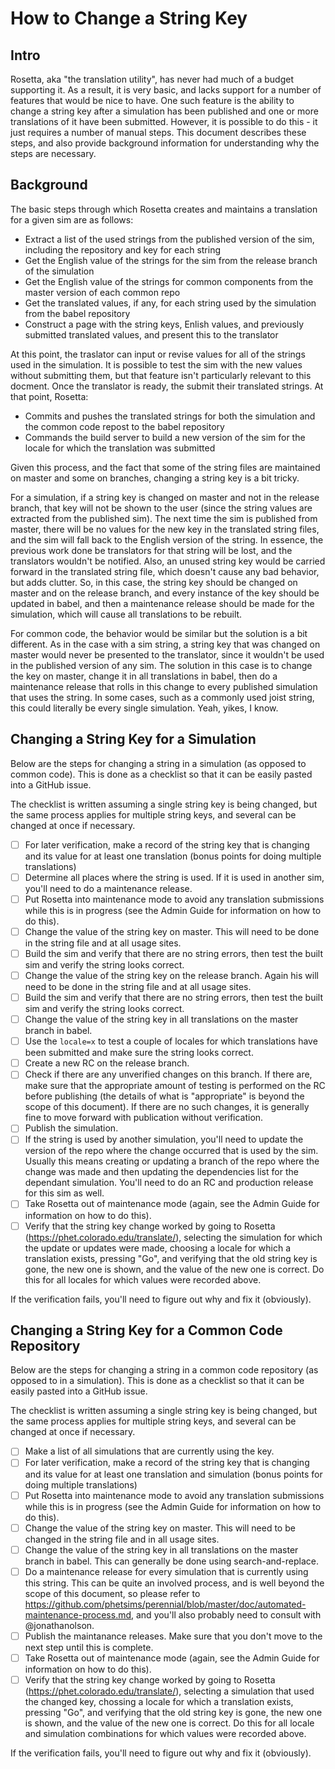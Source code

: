 How to Change a String Key
==========================

Intro
-----

Rosetta, aka "the translation utility", has never had much of a budget supporting it.  As a result, it is very basic,
and lacks support for a number of features that would be nice to have.  One such feature is the ability to change a
string key after a simulation has been published and one or more translations of it have been submitted.  However, it is
possible to do this - it just requires a number of manual steps.  This document describes these steps, and also provide
background information for understanding why the steps are necessary. 

Background
----------

The basic steps through which Rosetta creates and maintains a translation for a given sim are as follows:
+ Extract a list of the used strings from the published version of the sim, including the repository and key for each
string
+ Get the English value of the strings for the sim from the release branch of the simulation
+ Get the English value of the strings for common components from the master version of each common repo
+ Get the translated values, if any, for each string used by the simulation from the babel repository
+ Construct a page with the string keys, Enlish values, and previously submitted translated values, and present this
to the translator

At this point, the traslator can input or revise values for all of the strings used in the simulation.  It is possible
to test the sim with the new values without submitting them, but that feature isn't particularly relevant to this
docment.  Once the translator is ready, the submit their translated strings.  At that point, Rosetta:

+ Commits and pushes the translated strings for both the simulation and the common code repost to the babel repository
+ Commands the build server to build a new version of the sim for the locale for which the translation was submitted

Given this process, and the fact that some of the string files are maintained on master and some on branches, changing
a string key is a bit tricky.  

For a simulation, if a string key is changed on master and not in the release branch, that key will not be shown to the
user (since the string values are extracted from the published sim).  The next time the sim is published from master,
there will be no values for the new key in the translated string files, and the sim will fall back to the English
version of the string.  In essence, the previous work done be translators for that string will be lost, and the
translators wouldn't be notified.  Also, an unused string key would be carried forward in the translated string file,
which doesn't cause any bad behavior, but adds clutter.  So, in this case, the string key should be changed on master
and on the release branch, and every instance of the key should be updated in babel, and then a maintenance release
should be made for the simulation, which will cause all translations to be rebuilt.

For common code, the behavior would be similar but the solution is a bit different.  As in the case with a sim string,
a string key that was changed on master would never be presented to the translator, since it wouldn't be used in the
published version of any sim.  The solution in this case is to change the key on master, change it in all translations
in babel, then do a maintenance release that rolls in this change to every published simulation that uses the string.
In some cases, such as a commonly used joist string, this could literally be every single simulation.  Yeah, yikes, I
know.

Changing a String Key for a Simulation
--------------------------------------

Below are the steps for changing a string in a simulation (as opposed to common code).  This is done as a checklist so
that it can be easily pasted into a GitHub issue.

The checklist is written assuming a single string key is being changed, but the same process applies for multiple string
keys, and several can be changed at once if necessary.

- [ ] For later verification, make a record of the string key that is changing and its value for at least one
translation (bonus points for doing multiple translations)
- [ ] Determine all places where the string is used.  If it is used in another sim, you'll need to do a maintenance
release.
- [ ] Put Rosetta into maintenance mode to avoid any translation submissions while this is in progress (see the Admin
Guide for information on how to do this).
- [ ] Change the value of the string key on master.  This will need to be done in the string file and at all usage
sites.
- [ ] Build the sim and verify that there are no string errors, then test the built sim and verify the string looks
correct.
- [ ] Change the value of the string key on the release branch.  Again his will need to be done in the string file and
at all usage sites.
- [ ] Build the sim and verify that there are no string errors, then test the built sim and verify the string looks
correct.
- [ ] Change the value of the string key in all translations on the master branch in babel.
- [ ] Use the `locale=x` to test a couple of locales for which translations have been submitted and make sure the string
looks correct.
- [ ] Create a new RC on the release branch.
- [ ] Check if there are any unverified changes on this branch.  If there are, make sure that the appropriate amount of
testing is performed on the RC before publishing (the details of what is "appropriate" is beyond the scope of this
document).  If there are no such changes, it is generally fine to move forward with publication without verification.
- [ ] Publish the simulation.
- [ ] If the string is used by another simulation, you'll need to update the version of the repo where the change
occurred that is used by the sim.  Usually this means creating or updating a branch of the repo where the change was
made and then updating the dependencies list for the dependant simulation.  You'll need to do an RC and production
release for this sim as well.
- [ ] Take Rosetta out of maintenance mode (again, see the Admin Guide for information on how to do this).
- [ ] Verify that the string key change worked by going to Rosetta (https://phet.colorado.edu/translate/), selecting the
simulation for which the update or updates were made, choosing a locale for which a translation exists, pressing "Go",
and verifying that the old string key is gone, the new one is shown, and the value of the new one is correct.  Do this
for all locales for which values were recorded above.

If the verification fails, you'll need to figure out why and fix it (obviously).

Changing a String Key for a Common Code Repository
--------------------------------------------------

Below are the steps for changing a string in a common code repository (as opposed to in a simulation).  This is done as
a checklist so that it can be easily pasted into a GitHub issue.

The checklist is written assuming a single string key is being changed, but the same process applies for multiple string
keys, and several can be changed at once if necessary.

- [ ] Make a list of all simulations that are currently using the key.
- [ ] For later verification, make a record of the string key that is changing and its value for at least one
translation and simulation (bonus points for doing multiple translations)
- [ ] Put Rosetta into maintenance mode to avoid any translation submissions while this is in progress (see the Admin
Guide for information on how to do this).
- [ ] Change the value of the string key on master.  This will need to be changed in the string file and in all usage
sites.
- [ ] Change the value of the string key in all translations on the master branch in babel.  This can generally be done
using search-and-replace.
- [ ] Do a maintenance release for every simulation that is currently using this string.  This can be quite an
involved process, and is well beyond the scope of this document, so please refer to 
https://github.com/phetsims/perennial/blob/master/doc/automated-maintenance-process.md, and you'll also probably need to
consult with @jonathanolson.
- [ ] Publish the maintanance releases.  Make sure that you don't move to the next step until this is complete.
- [ ] Take Rosetta out of maintenance mode (again, see the Admin Guide for information on how to do this).
- [ ] Verify that the string key change worked by going to Rosetta (https://phet.colorado.edu/translate/), selecting a
simulation that used the changed key, chossing a locale for which a translation exists, pressing "Go", and verifying
that the old string key is gone, the new one is shown, and the value of the new one is correct.  Do this for all locale
and simulation combinations for which values were recorded above.

If the verification fails, you'll need to figure out why and fix it (obviously).
